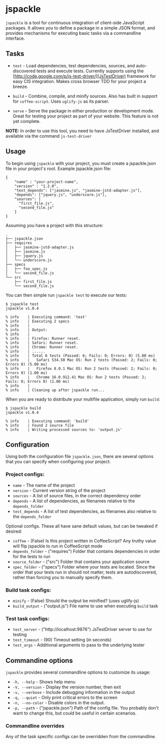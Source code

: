 # jspackle


`jspackle` is a tool for continuous integration of client-side JavaScript packages. It allows you to define a package
in a simple JSON format, and provides mechanisms for executing basic tasks via a commandline interface.

## Tasks

 * `test` - Load dependencies, test dependencies, sources, and auto-discovered tests and execute tests.  Currently
   supports using the [http://code.google.com/p/js-test-driver/](JsTestDriver) framework for easy CIS integration.
   Makes cross browser TDD for your project a breeze.

 * `build` - Combine, compile, and minify sources. Also has built in support for `coffee-script`.  Uses `uglify-js`
  as its parser.

 * `serve` - Serve the package in either production or development mode.  Great for testing your
   project as part of your website.  This feature is not yet complete.

**NOTE:** In order to use this tool, you need to have JsTestDriver installed, and available
via the command `js-test-driver`

## Usage
To begin using `jspackle` with your project, you must create a jspackle.json file in your
project's root.  Example jspackle.json file:

    {
        "name" : "your-project-name",
        "version" : "1.2.0",
        "test_depends": ["jasmine.js", "jasmine-jstd-adapter.js"],
        "depends": ["jquery.js", "underscore.js"],
        "sources": [
          "first_file.js",
          "second_file.js"
        ]
    }

Assuming you have a project with this structure:

    .
    ├── jspackle.json
    ├── requires
    │   ├── jasmine-jstd-adapter.js
    │   ├── jasmine.js
    │   ├── jquery.js
    │   └── underscore.js
    ├── specs
    │   ├── foo_spec.js
    │   └── second_file.js
    └── src
        ├── first_file.js
        └── second_file.js

You can then simple run `jspackle test` to execute our tests:

    $ jspackle test
    jspackle v1.0.4

    % info    | Executing command: 'test'
    % info    | Executing 2 specs
    % info    |
    % info    | Output:
    % info    |
    % info    | Firefox: Runner reset.
    % info    | Safari: Runner reset.
    % info    | Chrome: Runner reset.
    % info    | ......
    % info    | Total 6 tests (Passed: 6; Fails: 0; Errors: 0) (5.00 ms)
    % info    |   Safari 534.50 Mac OS: Run 2 tests (Passed: 2; Fails: 0; Errors 0) (5.00 ms)
    % info    |   Firefox 8.0.1 Mac OS: Run 2 tests (Passed: 2; Fails: 0; Errors 0) (1.00 ms)
    % info    |   Chrome 16.0.912.41 Mac OS: Run 2 tests (Passed: 2; Fails: 0; Errors 0) (2.00 ms)
    % info    |
    % info    | Cleaning up after jspackle run...

When you are ready to distribute your multifile application, simply run `build`:

    $ jspackle build
    jspackle v1.0.4

    % info    | Executing command: 'build'
    % info    | Found 2 source file
    % info    | Writing processed sources to: 'output.js'


## Configuration

Using both the configuration file `jspackle.json`, there are several options
that you can specify when configuring your project:

### Project configs:
 * `name`           - The name of the project
 * `version`        - Current version string of the project
 * `sources`        - A list of source files, in the correct dependency order
 * `depends`        - A list of dependencies, as filenames relative to the `depends_folder`
 * `test_depends`   - A list of test dependencies, as filenames also relative to the `depends_folder`

Optional configs.  These all have sane default values, but can be tweaked if desired:

 * `coffee`         - (False) Is this project written in CoffeeScript? Any truthy value will
    flip jspackle to run in CoffeeScript mode
 * `depends_folder` - ("requires") Folder that contains dependencies in order for the
    tests to run
 * `source_folder`  - ("src") Folder that contains your application source
 * `spec_folder`    - ("specs") Folder where your tests are located.  Since the order that
    your tests run in should not matter, tests are autodiscovered, rather than forcing you
    to manually specify them.

### Build task configs:
 * `minify`         - (False) Should the output be minified? (uses uglify-js)
 * `build_output`   - ("output.js") File name to use when executing `build` task

### Test task configs:
 * `test_server`    - ("http://localhost:9876") JsTestDriver server to use for testing
 * `test_timeout`   - (90) Timeout setting (in seconds)
 * `test_args`      - Additional arguments to pass to the underlying tester

## Commandine options
`jspackle` provides several commandline options to customize its usage:

 * `-h, --help`      - Shows help menu
 * `-V, --version`   - Display the version number, then exit
 * `-v, --verbose`   - Include debugging information in the output
 * `-q, --quiet`     - Only print critical errors to the screen
 * `-n, --no-color`  - Disable colors in the output.
 * `-p, --path`      - ("jspackle.json") Path of the config file.  You probably don't want
    to change this, but could be useful in certain scenarios.

### Commandline overrides
Any of the task specific configs can be overridden from the commandline.

